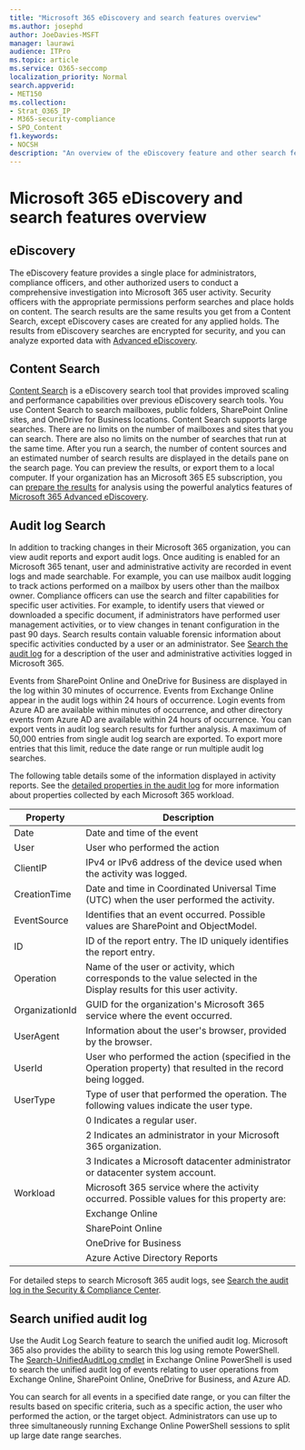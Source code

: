 ```yaml
---
title: "Microsoft 365 eDiscovery and search features overview"
ms.author: josephd
author: JoeDavies-MSFT
manager: laurawi
audience: ITPro
ms.topic: article
ms.service: O365-seccomp
localization_priority: Normal
search.appverid:
- MET150
ms.collection:
- Strat_O365_IP
- M365-security-compliance
- SPO_Content
f1.keywords:
- NOCSH
description: "An overview of the eDiscovery feature and other search features within Microsoft 365 for audit use and transparency."
---
```


# Microsoft 365 eDiscovery and search features overview 

## eDiscovery

The eDiscovery feature provides a single place for administrators, compliance officers, and other authorized users to conduct a comprehensive investigation into Microsoft 365 user activity. Security officers with the appropriate permissions perform searches and place holds on content. The search results are the same results you get from a Content Search, except eDiscovery cases are created for any applied holds. The results from eDiscovery searches are encrypted for security, and you can analyze exported data with [Advanced eDiscovery](https://docs.microsoft.com/en-us/microsoft-365/compliance/overview-ediscovery-20).

## Content Search

[Content Search](https://support.office.com/article/Run-a-Content-Search-in-the-Office-365-Security-Compliance-Center-61852fd9-fe8a-4880-a339-cb19ed3bff4a) is a eDiscovery search tool that provides improved scaling and performance capabilities over previous eDiscovery search tools. You use Content Search to search mailboxes, public folders, SharePoint Online sites, and OneDrive for Business locations. Content Search supports large searches. There are no limits on the number of mailboxes and sites that you can search. There are also no limits on the number of searches that run at the same time. After you run a search, the number of content sources and an estimated number of search results are displayed in the details pane on the search page. You can preview the results, or export them to a local computer. If your organization has an Microsoft 365 E5 subscription, you can [prepare the results](https://support.office.com/article/Run-a-Content-Search-in-the-Office-365-Security-Compliance-Center-61852fd9-fe8a-4880-a339-cb19ed3bff4a#prepare) for analysis using the powerful analytics features of [Microsoft 365 Advanced eDiscovery](https://docs.microsoft.com/en-us/microsoft-365/compliance/overview-ediscovery-20).

## Audit log Search

In addition to tracking changes in their Microsoft 365 organization, you can view audit reports and export audit logs. Once auditing is enabled for an Microsoft 365 tenant, user and administrative activity are recorded in event logs and made searchable. For example, you can use mailbox audit logging to track actions performed on a mailbox by users other than the mailbox owner. Compliance officers can use the search and filter capabilities for specific user activities. For example, to identify users that viewed or downloaded a specific document, if administrators have performed user management activities, or to view changes in tenant configuration in the past 90 days. Search results contain valuable forensic information about specific activities conducted by a user or an administrator. See [Search the audit log](https://docs.microsoft.com/microsoft-365/compliance/search-the-audit-log-in-security-and-compliance) for a description of the user and administrative activities logged in Microsoft 365.

Events from SharePoint Online and OneDrive for Business are displayed in the log within 30 minutes of occurrence. Events from Exchange Online appear in the audit logs within 24 hours of occurrence. Login events from Azure AD are available within minutes of occurrence, and other directory events from Azure AD are available within 24 hours of occurrence. You can export vents in audit log search results for further analysis. A maximum of 50,000 entries from single audit log search are exported. To export more entries that this limit, reduce the date range or run multiple audit log searches.

The following table details some of the information displayed in activity reports. See the [detailed properties in the audit log](https://docs.microsoft.com/microsoft-365/compliance/detailed-properties-in-the-office-365-audit-log) for more information about properties collected by each Microsoft 365 workload.

| Property | Description |
|----------------|----------------------------------------------------------------------------------------------------------------------|
| Date | Date and time of the event |
| User | User who performed the action |
| ClientIP | IPv4 or IPv6 address of the device used when the activity was logged. |
| CreationTime | Date and time in Coordinated Universal Time (UTC) when the user performed the activity. |
| EventSource | Identifies that an event occurred. Possible values are SharePoint and ObjectModel. |
| ID | ID of the report entry. The ID uniquely identifies the report entry. |
| Operation | Name of the user or activity, which corresponds to the value selected in the Display results for this user activity. |
| OrganizationId | GUID for the organization's Microsoft 365 service where the event occurred. |
| UserAgent | Information about the user's browser, provided by the browser. |
| UserId | User who performed the action (specified in the Operation property) that resulted in the record being logged. |
| UserType | Type of user that performed the operation. The following values indicate the user type. |
|  | 0   Indicates a regular user. |
|  | 2   Indicates an administrator in your Microsoft 365 organization. |
|  | 3   Indicates a Microsoft datacenter administrator or datacenter system account. |
| Workload | Microsoft 365 service where the activity occurred. Possible values for this property are: |
|  | Exchange Online |
|  | SharePoint Online |
|  | OneDrive for Business |
|  | Azure Active Directory Reports |

For detailed steps to search Microsoft 365 audit logs, see [Search the audit log in the Security & Compliance Center](https://docs.microsoft.com/microsoft-365/compliance/search-the-audit-log-in-security-and-compliance).

## Search unified audit log

Use the Audit Log Search feature to search the unified audit log. Microsoft 365 also provides the ability to search this log using remote PowerShell. The [Search-UnifiedAuditLog cmdlet](https://docs.microsoft.com/powershell/module/exchange/policy-and-compliance-audit/Search-UnifiedAuditLog?view=exchange-ps) in Exchange Online PowerShell is used to search the unified audit log of events relating to user operations from Exchange Online, SharePoint Online, OneDrive for Business, and Azure AD. 

You can search for all events in a specified date range, or you can filter the results based on specific criteria, such as a specific action, the user who performed the action, or the target object. Administrators can use up to three simultaneously running Exchange Online PowerShell sessions to split up large date range searches.